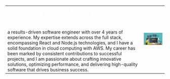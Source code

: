 <!-- ### Hi there 👋  I'm Samsheer Alam, a results-driven software engineer with over 4 years of experience.
### My expertise extends across the full stack, encompassing React and Node.js technologies, and I have a solid foundation in cloud computing with AWS. My career has been marked by consistent contributions to successful projects, and I am passionate about crafting innovative solutions, optimizing performance, and delivering high-quality software that drives business success. -->


<table>
  <tr>
    <td>
      <div style="color: white; font-size:30px">
        Hi there 👋  I'm Samsheer Alam
      </div>
      <div>
        a results-driven software engineer with over 4 years of experience. My expertise extends across the full stack, encompassing React and Node.js technologies, and I have a solid foundation in cloud computing with AWS. My career has been marked by consistent contributions to successful projects, and I am passionate about crafting innovative solutions, optimizing performance, and delivering high-quality software that drives business success.
      </div>
    </td>
    <td>
      <img src="./images/computer.jpeg" width="600" />
    </td>
  </tr>
</table>
<!--
**Samsheer-alam/Samsheer-alam** is a ✨ _special_ ✨ repository because its `README.md` (this file) appears on your GitHub profile.

Here are some ideas to get you started:

- 🔭 I’m currently working on ...
- 🌱 I’m currently learning ...
- 👯 I’m looking to collaborate on ...
- 🤔 I’m looking for help with ...
- 💬 Ask me about ...
- 📫 How to reach me: ...
- 😄 Pronouns: ...
- ⚡ Fun fact: ...
-->

